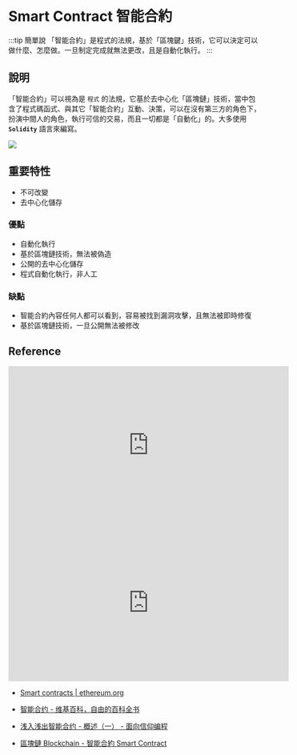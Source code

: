 # Smart Contract 智能合約

:::tip 簡單說
「智能合約」是程式的法規，基於「區塊鍵」技術，它可以決定可以做什麼、怎麼做。一旦制定完成就無法更改，且是自動化執行。
:::

## 說明

「智能合約」可以視為是 `程式` 的法規，它基於去中心化「區塊鏈」技術，當中包含了程式碼函式、與其它「智能合約」互動、決策，可以在沒有第三方的角色下，扮演中間人的角色，執行可信的交易，而且一切都是「自動化」的。大多使用 **`Solidity`** 語言來編寫。

![](/Browser/img/smart-contract-1.png)

## 重要特性

- 不可改變
- 去中心化儲存

### 優點

- 自動化執行
- 基於區塊鏈技術，無法被偽造
- 公開的去中心化儲存
- 程式自動化執行，非人工

### 缺點

- 智能合約內容任何人都可以看到，容易被找到漏洞攻擊，且無法被即時修復
- 基於區塊鏈技術，一旦公開無法被修改

## Reference
<iframe width="560" height="315" src="https://www.youtube.com/embed/ZE2HxTmxfrI" title="YouTube video player" frameborder="0" allow="accelerometer; autoplay; clipboard-write; encrypted-media; gyroscope; picture-in-picture" allowfullscreen></iframe>

<iframe width="560" height="315" src="https://www.youtube.com/embed/pWGLtjG-F5c" title="YouTube video player" frameborder="0" allow="accelerometer; autoplay; clipboard-write; encrypted-media; gyroscope; picture-in-picture" allowfullscreen></iframe>

- [Smart contracts | ethereum.org](https://ethereum.org/zh-tw/smart-contracts/)

- [智能合约 - 维基百科，自由的百科全书](https://zh.wikipedia.org/wiki/%E6%99%BA%E8%83%BD%E5%90%88%E7%BA%A6)

- [浅入浅出智能合约 - 概述（一） - 面向信仰编程](https://draveness.me/smart-contract-intro/)

- [區塊鏈 Blockchain - 智能合約 Smart Contract](https://www.samsonhoi.com/426/smart_contract)